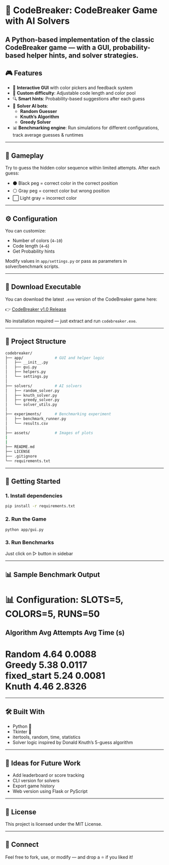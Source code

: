 # 🎰 CodeBreaker: CodeBreaker Game with AI Solvers

A Python-based implementation of the classic **CodeBreaker** game — with a GUI, probability-based helper hints, and solver strategies.
---

## 🎮 Features

- 🎨 **Interactive GUI** with color pickers and feedback system
- 🎯 **Custom difficulty**: Adjustable code length and color pool
- 🔍 **Smart hints**: Probability-based suggestions after each guess
- 🤖 **Solver AI bots**:
  - **Random Guesser**
  - **Knuth’s Algorithm**
  - **Greedy Solver**
- 📊 **Benchmarking engine**: Run simulations for different configurations, track average guesses & runtimes

---

## 🧩 Gameplay

Try to guess the hidden color sequence within limited attempts. After each guess:
- ⚫ Black peg = correct color in the correct position
- ⚪ Gray peg = correct color but wrong position
- ⬜ Light gray = incorrect color

---

## ⚙️ Configuration

You can customize:
- Number of colors (`4–10`)
- Code length (`4–6`)
- Get Probability hints

Modify values in `app/settings.py` or pass as parameters in solver/benchmark scripts.

---

## 🚀 Download Executable

You can download the latest `.exe` version of the CodeBreaker game here:

👉 [CodeBreaker v1.0 Release](https://github.com/narendra3003/codebreaker/releases/latest)

No installation required — just extract and run `codebreaker.exe`.

---

## 📁 Project Structure

```bash
codebreaker/
├── app/              # GUI and helper logic
│   ├── __init__.py
│   ├── gui.py
│   ├── helpers.py
│   └── settings.py
│
├── solvers/          # AI solvers
│   ├── random_solver.py
│   ├── knuth_solver.py
│   ├── greedy_solver.py
│   └── solver_utils.py
│
├── experiments/      # Benchmarking experiment
│   ├── benchmark_runner.py
│   └── results.csv
│
├── assets/           # Images of plots
|
|
├── README.md
├── LICENSE
├── .gitignore
└── requirements.txt
````

---

## 🚀 Getting Started

### 1. Install dependencies

```bash
pip install -r requirements.txt
```

### 2. Run the Game

```bash
python app/gui.py
```

### 3. Run Benchmarks
Just click on ▷ button in sidebar

---

## 📊 Sample Benchmark Output

📊 Configuration: SLOTS=5, COLORS=5, RUNS=50
============================================================
Algorithm   Avg Attempts   Avg Time (s)   
------------------------------------------------------------
Random      4.64           0.0088         
Greedy      5.38           0.0117         
fixed_start 5.24           0.0081         
Knuth       4.46           2.8326         
============================================================

---

## 🛠️ Built With

* Python 🐍
* Tkinter 🎨
* itertools, random, time, statistics
* Solver logic inspired by Donald Knuth’s 5-guess algorithm

---

## 📌 Ideas for Future Work

* Add leaderboard or score tracking
* CLI version for solvers
* Export game history
* Web version using Flask or PyScript

---

## 📄 License

This project is licensed under the MIT License.

---

## 🤝 Connect

Feel free to fork, use, or modify — and drop a ⭐ if you liked it!
